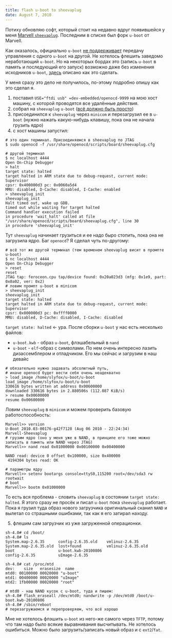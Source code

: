 ```yaml
---
title: flash u-boot to sheevaplug
date: August 7, 2010
---
```


Потиху обновляю софт, который стоит на недавно вдруг появившейся у меня
[Marvell `sheevaplug`](http://en.wikipedia.org/wiki/SheevaPlug).
Последним в списке был форк `u-boot` от Marvell.

Как оказалось, официально `u-boot`
[не поддерживает](http://www.denx.de/wiki/view/DULG/CanUBootBeConfiguredSuchThatItCanBeStartedInRAM)
передачу управления с одного `u-boot` на другой. Не хотелось флешить
заведомо неработающий `u-boot`.
Но на некоторых бордах это (запись `u-boot` в память и последующий его запуск)
возможно даже без изменения исходников `u-boot`,
[здесь](http://www.openplug.org/plugwiki/index.php/Setting_Up_OpenOCD_Under_Linux)
описано как это сделать.

У меня сразу это дело не получилось, по-этому подробно опишу как это сделал я.

1. поставил `USE="ftdi usb" =dev-embedded/openocd-9999` на мою хост машину,
  с которой проводятся все удалённые действия.
2. собрал на `sheevaplug` `u-boot` ([всё должно быть просто](http://www.plugcomputer.org/plugwiki/index.php/Das_U-boot_plug_support))
3. присоединился к `sheevaplug` через `minicom` и перезагрузил ее в `u-boot`
  (нужно нажать какую-нибудь клавишу, пока она не начала грузить ядро)
4. с хост машины запустил:

~~~~
# это один терминал. Присоединяемся в sheevaplug по JTAG
$ sudo openocd -f /usr/share/openocd/scripts/board/sheevaplug.cfg
~~~~

~~~~
# другой терминал
$ nc localhost 4444
Open On-Chip Debugger
> halt
target state: halted
target halted in ARM state due to debug-request, current mode: Supervisor
cpsr: 0x400000d3 pc: 0x0060a5d4
MMU: disabled, D-Cache: disabled, I-Cache: enabled
> sheevaplug_init
sheevaplug_init
Halt timed out, wake up GDB.
timed out while waiting for target halted
Command handler execution failed
in procedure 'wait_halt' called at file "/usr/share/openocd/scripts/board/sheevaplug.cfg", line 30
in procedure 'sheevaplug_init'
~~~~

  Тут `sheevaplug` начинает грузиться и ее надо быро стопить, пока она не загрузила ядро.
  Баг `openocd`? Я сделал чуть по-другому:

~~~~
# всё тот же другой терминал (тем временем sheevaplug висит в промпте u-boot)
$ nc localhost 4444
Open On-Chip Debugger
> reset
reset
JTAG tap: feroceon.cpu tap/device found: 0x20a023d3 (mfg: 0x1e9, part: 0x0a02, ver: 0x2)
# ловим промпт u-boot в minicom
> sheevaplug_init
sheevaplug_init
target state: halted
target halted in ARM state due to debug-request, current mode: Supervisor
cpsr: 0x000000d3 pc: 0xffff0000
MMU: disabled, D-Cache: disabled, I-Cache: disabled
~~~~

  `target state: halted` <- ура. После сборки `u-boot`  у нас есть несколько файлов:

  - `u-boot.kwb` - образ `u-boot`, флэшабельный в `nand`
  - `u-boot` - `elf`-образ с символами. По нем очень интересно лазить
    дизассемблером и отладчиком. Его мы сейчас и загрузим в наш девайс

~~~~
# обязательно нужно задавать абсолютный путь,
# иначе openocd будет вести себя очень неадекватно
> load_image /home/slyfox/u-boot/u-boot
load_image /home/slyfox/u-boot/u-boot
330616 bytes written at address 0x00600000
downloaded 330616 bytes in 2.880506s (112.087 KiB/s)
> resume 0x00600000
resume 0x00600000
~~~~

  Ловим `sheevaplug` в `minicom` и можем проверить базовую работоспособность:

~~~~
Marvell>> version
U-Boot 2010.03-00176-g42f7128 (Aug 06 2010 - 22:24:34)
Marvell-Sheevaplug
# грузим ядро (оно у меня уже в NAND, в принципе его тоже можно записать в память или NAND через JTAG)
Marvell>> nand read 0x01000000 0x00100000 0x00400000

NAND read: device 0 offset 0x100000, size 0x400000
 4194304 bytes read: OK

# параметры ядру
Marvell>> setenv bootargs console=ttyS0,115200 root=/dev/sda3 rw rootwait
# boot
Marvell>> bootm 0x01000000
~~~~

  То есть вся проблема - словить `sheevaplug` в состоянии `target state: halted`.
  Я этого сразу не просёк и писал `u-boot` пока `sheevaplug` работает. Пока я грузил
  туда образ нового загрузчика оригинальный сканил `NAND` и вылетал со страшными
  ошибками, так как я его затирал находу.

5. флешим сам загрузчик из уже загруженной операционки.

~~~~
sh-4.0# cd /boot/
sh-4.0# ls
System.map-2.6.35      config-2.6.35.old    vmlinuz-2.6.35
System.map-2.6.35.old  lost+found           vmlinuz-2.6.35.old
boot                   u-boot.kwb-20100806
config-2.6.35          uImage-2.6.35

sh-4.0# cat /proc/mtd 
dev:    size   erasesize  name
mtd0: 00100000 00020000 "u-boot"
mtd1: 00400000 00020000 "uImage"
mtd2: 1fb00000 00020000 "root"

# mtd0 - наш NAND кусок с u-boot, туда и пишем:
sh-4.0# flash_eraseall /dev/mtd0; nandwrite -p /dev/mtd0 /boot/u-boot.kwb-20100806
sh-4.0# /sbin/reboot
# перезагружаемся и перепроверяем, что всё хорошо
~~~~

Мне не хотелось флэшить `u-boot` из него-же самого через `TFTP`, потому что там надо
было всякие выравнивания высчитывать. Не хотелось ошибиться. Можно было загрузить/записать
новый образ и с `ext2`/`fat`.
